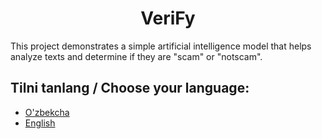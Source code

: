 <h1 align=center>VeriFy</h1>

This project demonstrates a simple artificial intelligence model that helps analyze texts and determine if they are "scam" or "notscam".

## Tilni tanlang / Choose your language:

- [O'zbekcha](./docs/README.uz.md)
- [English](./docs/README.eng.md)
